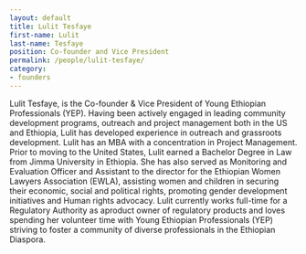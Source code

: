 ```yaml
---
layout: default
title: Lulit Tesfaye
first-name: Lulit
last-name: Tesfaye
position: Co-founder and Vice President
permalink: /people/lulit-tesfaye/
category:
- founders
---
```

Lulit Tesfaye, is the Co-founder & Vice President of Young Ethiopian Professionals (YEP). Having been actively engaged in leading community development programs, outreach and project management both in the US and Ethiopia, Lulit has developed experience in outreach and grassroots development. Lulit has an MBA with a concentration in Project Management. Prior to moving to the United States, Lulit earned a Bachelor Degree in Law from Jimma University in Ethiopia. She has also served as Monitoring and Evaluation Officer and Assistant to the director for the Ethiopian Women Lawyers Association (EWLA), assisting women and children in securing their economic, social and political rights, promoting gender development initiatives and Human rights advocacy. Lulit currently works full-time for a Regulatory Authority as aproduct owner of regulatory products and loves spending her volunteer time with Young Ethiopian Professionals (YEP) striving to foster a community of diverse professionals in the Ethiopian Diaspora.

